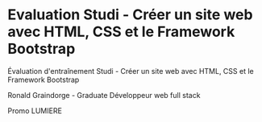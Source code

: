 # Evaluation Studi - Créer un site web avec HTML, CSS et le Framework Bootstrap

Évaluation d'entraînement Studi - Créer un site web avec HTML, CSS et le Framework Bootstrap

Ronald Graindorge - Graduate Développeur web full stack

Promo LUMIERE
